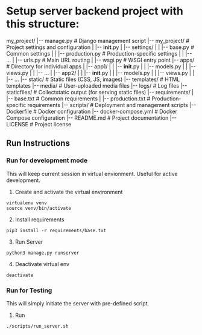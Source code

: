 # Setup server backend project with this structure:

my_project/
|-- manage.py # Django management script
|-- my_project/ # Project settings and configuration
| |-- **init**.py
| |-- settings/
| | |-- base.py # Common settings
| | |-- production.py # Production-specific settings
| | |-- ...
| |-- urls.py # Main URL routing
| |-- wsgi.py # WSGI entry point
|-- apps/ # Directory for individual apps
| |-- app1/
| | |-- **init**.py
| | |-- models.py
| | |-- views.py
| | |-- ...
| |-- app2/
| | |-- **init**.py
| | |-- models.py
| | |-- views.py
| | |-- ...
|-- static/ # Static files (CSS, JS, images)
|-- templates/ # HTML templates
|-- media/ # User-uploaded media files
|-- logs/ # Log files
|-- staticfiles/ # Collectstatic output (for serving static files)
|-- requirements/
| |-- base.txt # Common requirements
| |-- production.txt # Production-specific requirements
|-- scripts/ # Deployment and management scripts
|-- Dockerfile # Docker configuration
|-- docker-compose.yml # Docker Compose configuration
|-- README.md # Project documentation
|-- LICENSE # Project license

## Run Instructions

### Run for development mode

This will keep current session in virtual envionment. Useful for active development.

1. Create and activate the virtual environment

```
virtualenv venv
source venv/bin/activate
```

2. Install requirements

```
pip3 install -r requirements/base.txt
```

3. Run Server

```
python3 manage.py runserver
```

4. Deactivate virtual env

```
deactivate
```

### Run for Testing

This will simply initiate the server with pre-defined script.

1. Run

```
./scripts/run_server.sh
```
